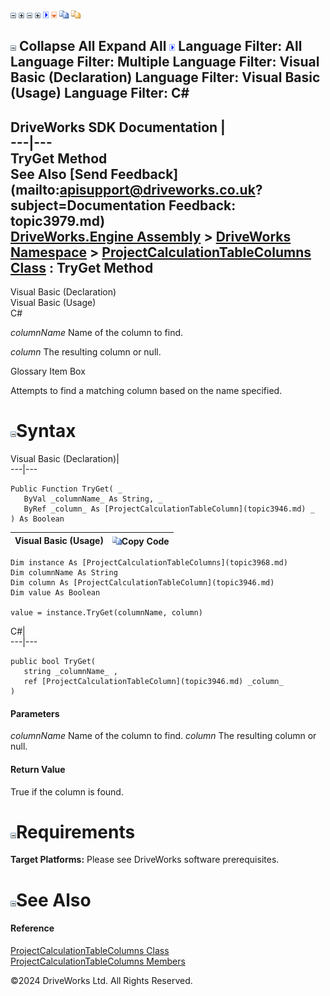![](dotnetimages/collapse.gif) ![](dotnetimages/expand.gif) ![](dotnetimages/collapse.gif) ![](dotnetimages/expand.gif) ![](dotnetimages/drpdown.gif) ![](dotnetimages/drpdown_orange.gif) ![](dotnetimages/copycode.gif) ![](dotnetimages/copycodeHighlight.gif)

![](dotnetimages/collapse.gif) Collapse All Expand All ![](dotnetimages/drpdown.gif) Language Filter: All  Language Filter: Multiple  Language Filter: Visual Basic (Declaration) Language Filter: Visual Basic (Usage) Language Filter: C#  
---  
DriveWorks SDK Documentation  |   
---|---  
TryGet Method   
See Also [Send Feedback](mailto:apisupport@driveworks.co.uk?subject=Documentation Feedback: topic3979.md)  
[DriveWorks.Engine Assembly](topic2156.md) > [DriveWorks Namespace](topic2159.md) > [ProjectCalculationTableColumns Class](topic3968.md) : TryGet Method  
---  
  
Visual Basic (Declaration)    
Visual Basic (Usage)    
C# 

_columnName_
    Name of the column to find.

_column_
    The resulting column or null.

Glossary Item Box

Attempts to find a matching column based on the name specified. 

# ![](dotnetimages/collapse.gif)Syntax

Visual Basic (Declaration)|   
---|---  
      
    
    Public Function TryGet( _
       ByVal _columnName_ As String, _
       ByRef _column_ As [ProjectCalculationTableColumn](topic3946.md) _
    ) As Boolean  
  
Visual Basic (Usage)| ![](dotnetimages/copycode.gif)Copy Code  
---|---  
      
    
    Dim instance As [ProjectCalculationTableColumns](topic3968.md)
    Dim columnName As String
    Dim column As [ProjectCalculationTableColumn](topic3946.md)
    Dim value As Boolean
     
    value = instance.TryGet(columnName, column)  
  
C#|   
---|---  
      
    
    public bool TryGet( 
       string _columnName_ ,
       ref [ProjectCalculationTableColumn](topic3946.md) _column_
    )  
  
#### Parameters

 _columnName_
    Name of the column to find.
_column_
    The resulting column or null.

#### Return Value

True if the column is found.

# ![](dotnetimages/collapse.gif)Requirements

**Target Platforms:** Please see DriveWorks software prerequisites.

# ![](dotnetimages/collapse.gif)See Also

#### Reference

[ProjectCalculationTableColumns Class](topic3968.md)   
[ProjectCalculationTableColumns Members](topic3969.md)

©2024 DriveWorks Ltd. All Rights Reserved.
